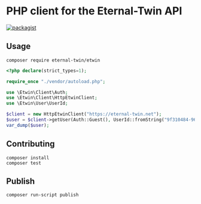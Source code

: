 # PHP client for the Eternal-Twin API

[![packagist](https://img.shields.io/packagist/v/eternal-twin/etwin)][packagist]

## Usage

```
composer require eternal-twin/etwin
```

```php
<?php declare(strict_types=1);

require_once "./vendor/autoload.php";

use \Etwin\Client\Auth;
use \Etwin\Client\HttpEtwinClient;
use \Etwin\User\UserId;

$client = new HttpEtwinClient("https://eternal-twin.net");
$user = $client->getUser(Auth::Guest(), UserId::fromString("9f310484-963b-446b-af69-797feec6813f"));
var_dump($user);
```

## Contributing

```
composer install
composer test
```

## Publish

```
composer run-script publish
```

[packagist]: https://packagist.org/packages/eternal-twin/etwin
